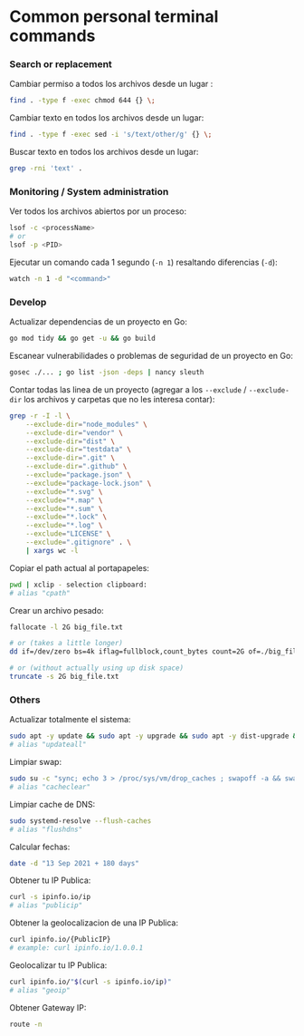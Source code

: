 # Common personal terminal commands

### Search or replacement

Cambiar permiso a todos los archivos desde un lugar :

```sh
find . -type f -exec chmod 644 {} \;
```

Cambiar texto en todos los archivos desde un lugar:

```sh
find . -type f -exec sed -i 's/text/other/g' {} \;
```

Buscar texto en todos los archivos desde un lugar:

```sh
grep -rni 'text' .
```

### Monitoring / System administration

Ver todos los archivos abiertos por un proceso:

```sh
lsof -c <processName>
# or
lsof -p <PID>
```

Ejecutar un comando cada 1 segundo (`-n 1`) resaltando diferencias (`-d`):

```sh
watch -n 1 -d "<command>"
```

### Develop

Actualizar dependencias de un proyecto en Go:

```sh
go mod tidy && go get -u && go build
```

Escanear vulnerabilidades o problemas de seguridad de un proyecto en Go:

```sh
gosec ./... ; go list -json -deps | nancy sleuth
```

Contar todas las linea de un proyecto (agregar a los `--exclude` / `--exclude-dir` los archivos y carpetas que no les interesa contar):

```sh
grep -r -I -l \
	--exclude-dir="node_modules" \
	--exclude-dir="vendor" \
	--exclude-dir="dist" \
	--exclude-dir="testdata" \
	--exclude-dir=".git" \
	--exclude-dir=".github" \
	--exclude="package.json" \
	--exclude="package-lock.json" \
	--exclude="*.svg" \
	--exclude="*.map" \
	--exclude="*.sum" \
	--exclude="*.lock" \
	--exclude="*.log" \
	--exclude="LICENSE" \
	--exclude=".gitignore" . \
	| xargs wc -l
```

Copiar el path actual al portapapeles:

```sh
pwd | xclip - selection clipboard:
# alias "cpath"
```

Crear un archivo pesado:
```sh
fallocate -l 2G big_file.txt

# or (takes a little longer)
dd if=/dev/zero bs=4k iflag=fullblock,count_bytes count=2G of=./big_file.txt

# or (without actually using up disk space)
truncate -s 2G big_file.txt
```

### Others

Actualizar totalmente el sistema:

```sh
sudo apt -y update && sudo apt -y upgrade && sudo apt -y dist-upgrade && sudo apt -y full-upgrade && sudo snap refresh && sudo apt autoremove && sudo apt autoclean
# alias "updateall"
```

Limpiar swap:

```sh
sudo su -c "sync; echo 3 > /proc/sys/vm/drop_caches ; swapoff -a && swapon -a"
# alias "cacheclear"
```

Limpiar cache de DNS:

```sh
sudo systemd-resolve --flush-caches
# alias "flushdns"
```

Calcular fechas:

```sh
date -d "13 Sep 2021 + 180 days"
```

Obtener tu IP Publica:

```sh
curl -s ipinfo.io/ip
# alias "publicip"
```

Obtener la geolocalizacion de una IP Publica:

```sh
curl ipinfo.io/{PublicIP}
# example: curl ipinfo.io/1.0.0.1
```

Geolocalizar tu IP Publica:

```sh
curl ipinfo.io/"$(curl -s ipinfo.io/ip)"
# alias "geoip"
```

Obtener Gateway IP:
```sh
route -n
```
